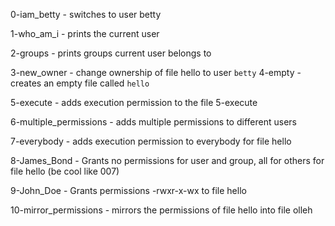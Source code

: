 0-iam_betty - switches to user betty

1-who_am_i - prints the current user

2-groups - prints groups current user belongs to

3-new_owner - change ownership of file hello to user `betty`
4-empty - creates an empty file called ``hello``

5-execute - adds execution permission to the file 5-execute

6-multiple_permissions - adds multiple permissions to different users

7-everybody - adds execution permission to everybody for file hello

8-James_Bond - Grants no permissions for user and group, all for others for file hello (be cool like 007)

9-John_Doe - Grants permissions -rwxr-x-wx to file hello

10-mirror_permissions - mirrors the permissions of file hello into file olleh

